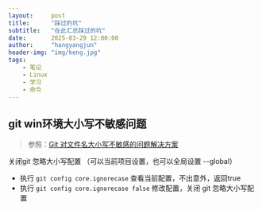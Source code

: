 ```yaml
---
layout:     post
title:      "踩过的坑"
subtitle:   "在此汇总踩过的坑"
date:       2025-03-29 12:00:00
author:     "hangyangjun"
header-img: "img/keng.jpg"
tags:
    - 笔记
    - Linux
    - 学习
    - 命令
---
```

## git win环境大小写不敏感问题  
> 参照：[Git 对文件名大小写不敏感的问题解决方案](https://blog.csdn.net/weixin_44814196/article/details/135834224 ) 

关闭git 忽略大小写配置 （可以当前项目设置，也可以全局设置 --global）  
- 执行 `git config core.ignorecase` 查看当前配置，不出意外，返回true  
- 执行 `git config core.ignorecase false` 修改配置，关闭 git 忽略大小写配置  

